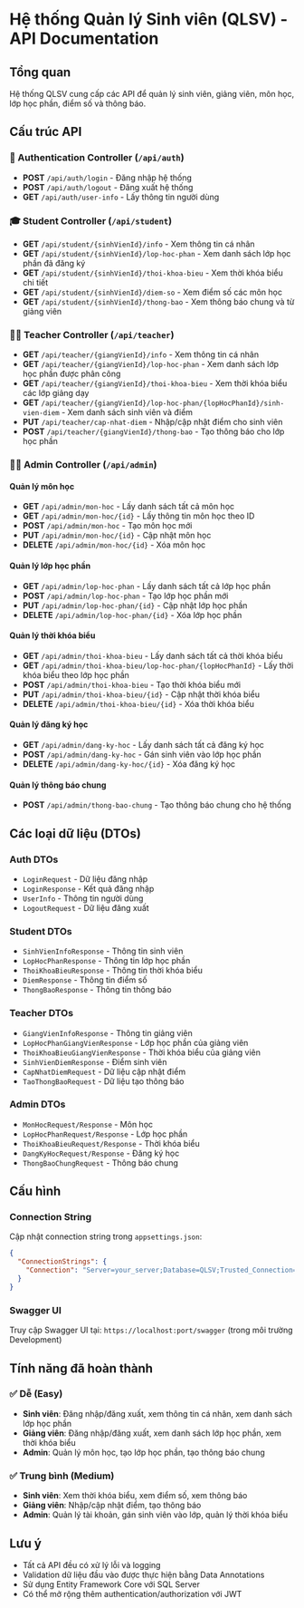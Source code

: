# Hệ thống Quản lý Sinh viên (QLSV) - API Documentation

## Tổng quan
Hệ thống QLSV cung cấp các API để quản lý sinh viên, giảng viên, môn học, lớp học phần, điểm số và thông báo.

## Cấu trúc API

### 🔐 Authentication Controller (`/api/auth`)
- **POST** `/api/auth/login` - Đăng nhập hệ thống
- **POST** `/api/auth/logout` - Đăng xuất hệ thống  
- **GET** `/api/auth/user-info` - Lấy thông tin người dùng

### 🎓 Student Controller (`/api/student`)
- **GET** `/api/student/{sinhVienId}/info` - Xem thông tin cá nhân
- **GET** `/api/student/{sinhVienId}/lop-hoc-phan` - Xem danh sách lớp học phần đã đăng ký
- **GET** `/api/student/{sinhVienId}/thoi-khoa-bieu` - Xem thời khóa biểu chi tiết
- **GET** `/api/student/{sinhVienId}/diem-so` - Xem điểm số các môn học
- **GET** `/api/student/{sinhVienId}/thong-bao` - Xem thông báo chung và từ giảng viên

### 👩‍🏫 Teacher Controller (`/api/teacher`)
- **GET** `/api/teacher/{giangVienId}/info` - Xem thông tin cá nhân
- **GET** `/api/teacher/{giangVienId}/lop-hoc-phan` - Xem danh sách lớp học phần được phân công
- **GET** `/api/teacher/{giangVienId}/thoi-khoa-bieu` - Xem thời khóa biểu các lớp giảng dạy
- **GET** `/api/teacher/{giangVienId}/lop-hoc-phan/{lopHocPhanId}/sinh-vien-diem` - Xem danh sách sinh viên và điểm
- **PUT** `/api/teacher/cap-nhat-diem` - Nhập/cập nhật điểm cho sinh viên
- **POST** `/api/teacher/{giangVienId}/thong-bao` - Tạo thông báo cho lớp học phần

### 🧑‍💼 Admin Controller (`/api/admin`)

#### Quản lý môn học
- **GET** `/api/admin/mon-hoc` - Lấy danh sách tất cả môn học
- **GET** `/api/admin/mon-hoc/{id}` - Lấy thông tin môn học theo ID
- **POST** `/api/admin/mon-hoc` - Tạo môn học mới
- **PUT** `/api/admin/mon-hoc/{id}` - Cập nhật môn học
- **DELETE** `/api/admin/mon-hoc/{id}` - Xóa môn học

#### Quản lý lớp học phần
- **GET** `/api/admin/lop-hoc-phan` - Lấy danh sách tất cả lớp học phần
- **POST** `/api/admin/lop-hoc-phan` - Tạo lớp học phần mới
- **PUT** `/api/admin/lop-hoc-phan/{id}` - Cập nhật lớp học phần
- **DELETE** `/api/admin/lop-hoc-phan/{id}` - Xóa lớp học phần

#### Quản lý thời khóa biểu
- **GET** `/api/admin/thoi-khoa-bieu` - Lấy danh sách tất cả thời khóa biểu
- **GET** `/api/admin/thoi-khoa-bieu/lop-hoc-phan/{lopHocPhanId}` - Lấy thời khóa biểu theo lớp học phần
- **POST** `/api/admin/thoi-khoa-bieu` - Tạo thời khóa biểu mới
- **PUT** `/api/admin/thoi-khoa-bieu/{id}` - Cập nhật thời khóa biểu
- **DELETE** `/api/admin/thoi-khoa-bieu/{id}` - Xóa thời khóa biểu

#### Quản lý đăng ký học
- **GET** `/api/admin/dang-ky-hoc` - Lấy danh sách tất cả đăng ký học
- **POST** `/api/admin/dang-ky-hoc` - Gán sinh viên vào lớp học phần
- **DELETE** `/api/admin/dang-ky-hoc/{id}` - Xóa đăng ký học

#### Quản lý thông báo chung
- **POST** `/api/admin/thong-bao-chung` - Tạo thông báo chung cho hệ thống

## Các loại dữ liệu (DTOs)

### Auth DTOs
- `LoginRequest` - Dữ liệu đăng nhập
- `LoginResponse` - Kết quả đăng nhập
- `UserInfo` - Thông tin người dùng
- `LogoutRequest` - Dữ liệu đăng xuất

### Student DTOs
- `SinhVienInfoResponse` - Thông tin sinh viên
- `LopHocPhanResponse` - Thông tin lớp học phần
- `ThoiKhoaBieuResponse` - Thông tin thời khóa biểu
- `DiemResponse` - Thông tin điểm số
- `ThongBaoResponse` - Thông tin thông báo

### Teacher DTOs
- `GiangVienInfoResponse` - Thông tin giảng viên
- `LopHocPhanGiangVienResponse` - Lớp học phần của giảng viên
- `ThoiKhoaBieuGiangVienResponse` - Thời khóa biểu của giảng viên
- `SinhVienDiemResponse` - Điểm sinh viên
- `CapNhatDiemRequest` - Dữ liệu cập nhật điểm
- `TaoThongBaoRequest` - Dữ liệu tạo thông báo

### Admin DTOs
- `MonHocRequest/Response` - Môn học
- `LopHocPhanRequest/Response` - Lớp học phần
- `ThoiKhoaBieuRequest/Response` - Thời khóa biểu
- `DangKyHocRequest/Response` - Đăng ký học
- `ThongBaoChungRequest` - Thông báo chung

## Cấu hình

### Connection String
Cập nhật connection string trong `appsettings.json`:
```json
{
  "ConnectionStrings": {
    "Connection": "Server=your_server;Database=QLSV;Trusted_Connection=true;TrustServerCertificate=true;"
  }
}
```

### Swagger UI
Truy cập Swagger UI tại: `https://localhost:port/swagger` (trong môi trường Development)

## Tính năng đã hoàn thành

### ✅ Dễ (Easy)
- **Sinh viên**: Đăng nhập/đăng xuất, xem thông tin cá nhân, xem danh sách lớp học phần
- **Giảng viên**: Đăng nhập/đăng xuất, xem danh sách lớp học phần, xem thời khóa biểu
- **Admin**: Quản lý môn học, tạo lớp học phần, tạo thông báo chung

### ✅ Trung bình (Medium)
- **Sinh viên**: Xem thời khóa biểu, xem điểm số, xem thông báo
- **Giảng viên**: Nhập/cập nhật điểm, tạo thông báo
- **Admin**: Quản lý tài khoản, gán sinh viên vào lớp, quản lý thời khóa biểu

## Lưu ý
- Tất cả API đều có xử lý lỗi và logging
- Validation dữ liệu đầu vào được thực hiện bằng Data Annotations
- Sử dụng Entity Framework Core với SQL Server
- Có thể mở rộng thêm authentication/authorization với JWT
